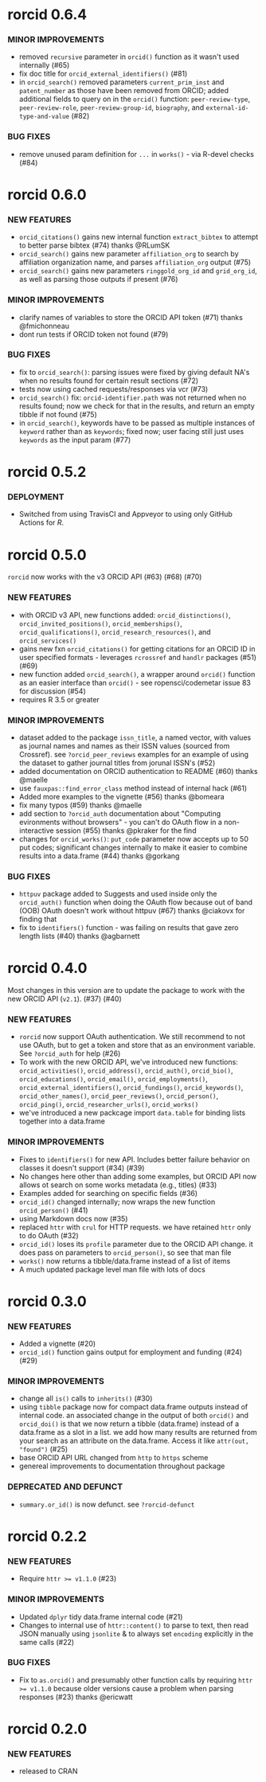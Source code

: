 rorcid 0.6.4
============

### MINOR IMPROVEMENTS

* removed `recursive` parameter in `orcid()` function as it wasn't used internally (#65)
* fix doc title for `orcid_external_identifiers()` (#81)
* in `orcid_search()` removed parameters `current_prim_inst` and `patent_number` as those have been removed from ORCID; added additional fields to query on in the `orcid()` function: `peer-review-type`, `peer-review-role`, `peer-review-group-id`, `biography`, and `external-id-type-and-value` (#82)

### BUG FIXES 

* remove unused param definition for `...` in `works()` - via R-devel checks  (#84)


rorcid 0.6.0
============

### NEW FEATURES

* `orcid_citations()` gains new internal function `extract_bibtex` to attempt to better parse bibtex (#74) thanks @RLumSK
* `orcid_search()` gains new parameter `affiliation_org` to search by affiliation organization name, and parses `affiliation_org` output (#75)
* `orcid_search()` gains new parameters `ringgold_org_id` and `grid_org_id`, as well as parsing those outputs if present (#76)

### MINOR IMPROVEMENTS

* clarify names of variables to store the ORCID API token (#71) thanks @fmichonneau
* dont run tests if ORCID token not found (#79)

### BUG FIXES 

* fix to `orcid_search()`: parsing issues were fixed by giving default NA's when no results found for certain result sections (#72)
* tests now using cached requests/responses via vcr (#73)
* `orcid_search()` fix: `orcid-identifier.path` was not returned when no results found; now we check for that in the results, and return an empty tibble if not found (#75)
* in `orcid_search()`, keywords have to be passed as multiple instances of `keyword` rather than as `keywords`; fixed now; user facing still just uses `keywords` as the input param (#77)

rorcid 0.5.2
============

### DEPLOYMENT

* Switched from using TravisCI and Appveyor to using only GitHub Actions for
  _R_.

rorcid 0.5.0
============

`rorcid` now works with the v3 ORCID API (#63) (#68) (#70)

### NEW FEATURES

* with ORCID v3 API, new functions added: `orcid_distinctions()`, `orcid_invited_positions()`, `orcid_memberships()`, `orcid_qualifications()`, `orcid_research_resources()`, and `orcid_services()`
* gains new fxn `orcid_citations()` for getting citations for an ORCID ID in user specified formats - leverages `rcrossref` and `handlr` packages (#51) (#69)
* new function added `orcid_search()`, a wrapper around `orcid()` function as an easier interface than `orcid()` - see ropensci/codemetar issue 83 for discussion (#54)
* requires R 3.5 or greater

### MINOR IMPROVEMENTS

* dataset added to the package `issn_title`, a named vector, with values as journal names and names as their ISSN values (sourced from Crossref). see `?orcid_peer_reviews` examples for an example of using the dataset to gather journal titles from jorunal ISSN's (#52)
* added documentation on ORCID authentication to README (#60) thanks @maelle
* use `fauxpas::find_error_class` method instead of internal hack (#61)
* Added more examples to the vignette (#56) thanks @bomeara
* fix many typos (#59) thanks @maelle 
* add section to `?orcid_auth` documentation about "Computing evironments without browsers" - you can't do OAuth flow in a non-interactive session (#55) thanks @pkraker for the find
* changes for `orcid_works()`: `put_code` parameter now accepts up to 50 put codes; significant changes internally to make it easier to combine results into a data.frame  (#44) thanks @gorkang

### BUG FIXES 

* `httpuv` package added to Suggests and used inside only the `orcid_auth()` function when doing the OAuth flow because out of band (OOB) OAuth doesn't work without httpuv (#67) thanks @ciakovx for finding that
* fix to `identifiers()` function - was failing on results that gave zero length lists (#40) thanks @agbarnett


rorcid 0.4.0
============

Most changes in this version are to update the package to work with the new ORCID API (`v2.1`). (#37) (#40)

### NEW FEATURES

* `rorcid` now support OAuth authentication. We still recommend to not use OAuth, but to get a token and store that as an environment variable. See `?orcid_auth` for help (#26)
* To work with the new ORCID API, we've introduced new functions: `orcid_activities()`, `orcid_address()`, `orcid_auth()`, `orcid_bio()`, `orcid_educations()`, `orcid_email()`, `orcid_employments()`, `orcid_external_identifiers()`, `orcid_fundings()`, `orcid_keywords()`, `orcid_other_names()`, `orcid_peer_reviews()`, `orcid_person()`, `orcid_ping()`, `orcid_researcher_urls()`, `orcid_works()`
* we've introduced a new packcage import `data.table` for binding lists together into a data.frame

### MINOR IMPROVEMENTS

* Fixes to `identifiers()` for new API. Includes better failure behavior on classes it doesn't support (#34) (#39)
* No changes here other than adding some examples, but ORCID API now allows ot search on some works metadata (e.g., titles) (#33)
* Examples added for searching on specific fields (#36)
* `orcid_id()` changed internally; now wraps the new function `orcid_person()` (#41)
* using Markdown docs now (#35)
* replaced `httr` with `crul` for HTTP requests. we have retained `httr` only to do OAuth (#32)
* `orcid_id()` loses its `profile` parameter due to the ORCID API change. it does pass on parameters to `orcid_person()`, so see that man file
* `works()` now returns a tibble/data.frame instead of a list of items
* A much updated package level man file with lots of docs


rorcid 0.3.0
============

### NEW FEATURES

* Added a vignette (#20)
* `orcid_id()` function gains output for employment and funding (#24) (#29)

### MINOR IMPROVEMENTS

* change all `is()` calls to `inherits()` (#30)
* using `tibble` package now for compact data.frame outputs instead
of internal code. an associated change in the output of both `orcid()`
and `orcid_doi()` is that we now return a tibble (data.frame) instead of
a data.frame as a slot in a list. we add how many results are returned from 
your search as an attribute on the data.frame. Access it like 
`attr(out, "found")` (#25)
* base ORCID API URL changed from `http` to `https` scheme
* genereal improvements to documentation throughout package

### DEPRECATED AND DEFUNCT

* `summary.or_id()` is now defunct. see `?rorcid-defunct`


rorcid 0.2.2
============

### NEW FEATURES

* Require `httr >= v1.1.0` (#23)

### MINOR IMPROVEMENTS

* Updated `dplyr` tidy data.frame internal code (#21)
* Changes to internal use of `httr::content()` to parse to text, then read JSON
manually using `jsonlite` & to always set `encoding` explicitly in the same calls (#22)

### BUG FIXES

* Fix to `as.orcid()` and presumably other function calls by requiring
`httr >= v1.1.0` because older versions cause a problem when parsing
responses (#23) thanks @ericwatt


rorcid 0.2.0
============

### NEW FEATURES

* released to CRAN
